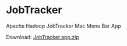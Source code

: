 # JobTracker

Apache Hadoop JobTracker Mac Menu Bar App

Download: [JobTracker.app.zip](https://dl.dropbox.com/u/422683/JobTracker.app.zip)

